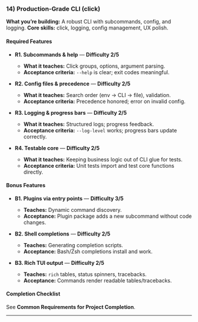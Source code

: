 ### 14) Production‑Grade CLI (click)
**What you’re building:** A robust CLI with subcommands, config, and logging.
**Core skills:** click, logging, config management, UX polish.

#### Required Features
- **R1. Subcommands & help** — **Difficulty 2/5**
  - **What it teaches:** Click groups, options, argument parsing.
  - **Acceptance criteria:** `--help` is clear; exit codes meaningful.

- **R2. Config files & precedence** — **Difficulty 2/5**
  - **What it teaches:** Search order (env → CLI → file), validation.
  - **Acceptance criteria:** Precedence honored; error on invalid config.

- **R3. Logging & progress bars** — **Difficulty 2/5**
  - **What it teaches:** Structured logs; progress feedback.
  - **Acceptance criteria:** `--log-level` works; progress bars update correctly.

- **R4. Testable core** — **Difficulty 2/5**
  - **What it teaches:** Keeping business logic out of CLI glue for tests.
  - **Acceptance criteria:** Unit tests import and test core functions directly.

#### Bonus Features
- **B1. Plugins via entry points** — **Difficulty 3/5**
  - **Teaches:** Dynamic command discovery.
  - **Acceptance:** Plugin package adds a new subcommand without code changes.

- **B2. Shell completions** — **Difficulty 2/5**
  - **Teaches:** Generating completion scripts.
  - **Acceptance:** Bash/Zsh completions install and work.

- **B3. Rich TUI output** — **Difficulty 2/5**
  - **Teaches:** `rich` tables, status spinners, tracebacks.
  - **Acceptance:** Commands render readable tables/tracebacks.

#### Completion Checklist
See **Common Requirements for Project Completion**.

---
